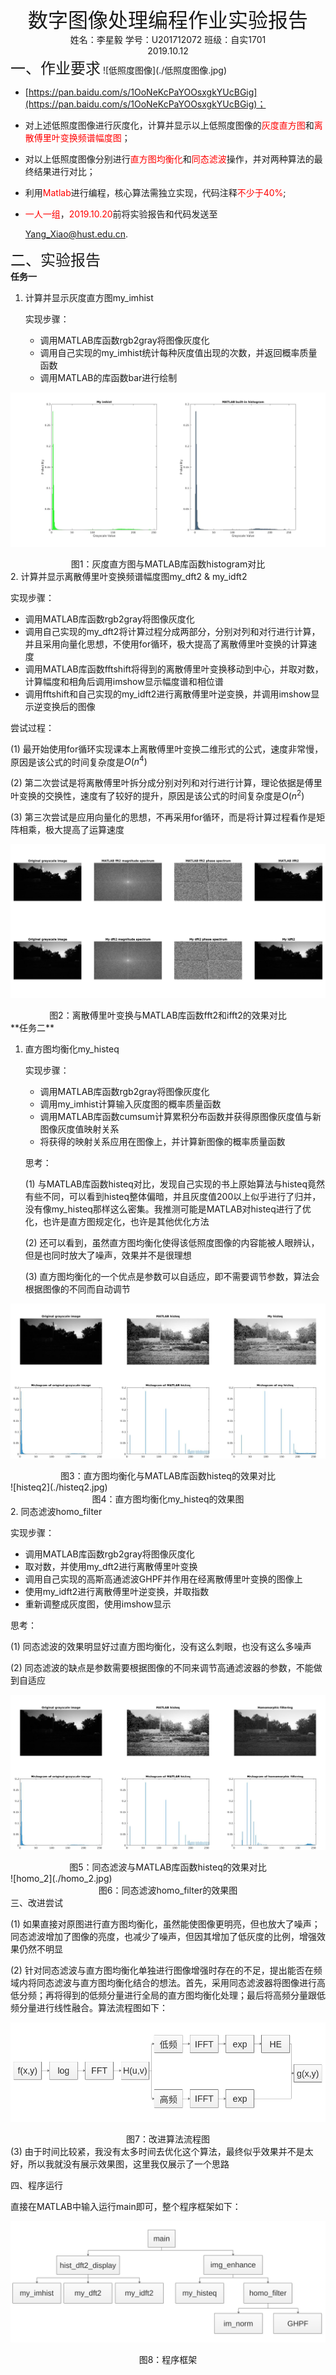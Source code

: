 <center><font size=6>数字图像处理编程作业实验报告</font></center>
<center> 姓名：李星毅 学号：U201712072 班级：自实1701 </center>
<center>2019.10.12</center>
<left><font size=5>一、作业要求</font></left>
![低照度图像](./低照度图像.jpg)

- [https://pan.baidu.com/s/1OoNeKcPaYOOsxgkYUcBGig](https://pan.baidu.com/s/1OoNeKcPaYOOsxgkYUcBGig)；

- 对上述低照度图像进行灰度化，计算并显示以上低照度图像的<font color=red>灰度直方图</font>和<font color=red>离散傅里叶变换频谱幅度图</font>；

- 对以上低照度图像分别进行<font color=red>直方图均衡化</font>和<font color=red>同态滤波</font>操作，并对两种算法的最终结果进行对比；

- 利用<font color=red>Matlab</font>进行编程，核心算法需独立实现，代码注释<font color=red>不少于40%</font>;

- <font color=red>一人一组</font>，<font color=red>2019.10.20</font>前将实验报告和代码发送至

  Yang_Xiao@hust.edu.cn.

<left><font size=5>二、实验报告</font></left> <br>
**任务一**

1. 计算并显示灰度直方图my_imhist​

   实现步骤：

   - 调用MATLAB库函数rgb2gray将图像灰度化
   - 调用自己实现的my_imhist统计每种灰度值出现的次数，并返回概率质量函数
   - 调用MATLAB的库函数bar进行绘制

![hist](./hist.jpg)

<center>图1：灰度直方图与MATLAB库函数histogram对比</center>
2. 计算并显示离散傅里叶变换频谱幅度图my_dft2 & my_idft2

   实现步骤：

   - 调用MATLAB库函数rgb2gray将图像灰度化
   - 调用自己实现的my_dft2将计算过程分成两部分，分别对列和对行进行计算，并且采用向量化思想，不使用for循环，极大提高了离散傅里叶变换的计算速度
   - 调用MATLAB库函数fftshift将得到的离散傅里叶变换移动到中心，并取对数，计算幅度和相角后调用imshow显示幅度谱和相位谱
   - 调用fftshift和自己实现的my_idft2进行离散傅里叶逆变换，并调用imshow显示逆变换后的图像

   尝试过程：

   (1) 最开始使用for循环实现课本上离散傅里叶变换二维形式的公式，速度非常慢，原因是该公式的时间复杂度是$O(n^4)$

   (2) 第二次尝试是将离散傅里叶拆分成分别对列和对行进行计算，理论依据是傅里叶变换的交换性，速度有了较好的提升，原因是该公式的时间复杂度是$O(n^2)$

   (3) 第三次尝试是应用向量化的思想，不再采用for循环，而是将计算过程看作是矩阵相乘，极大提高了运算速度

![dfft2](./dfft2.jpg)

<center>图2：离散傅里叶变换与MATLAB库函数fft2和ifft2的效果对比</center>
**任务二**

1. 直方图均衡化my_histeq

   实现步骤：

   - 调用MATLAB库函数rgb2gray将图像灰度化
   - 调用my_imhist计算输入灰度图的概率质量函数
   - 调用MATLAB库函数cumsum计算累积分布函数并获得原图像灰度值与新图像灰度值映射关系
   - 将获得的映射关系应用在图像上，并计算新图像的概率质量函数

   思考：

   (1) 与MATLAB库函数histeq对比，发现自己实现的书上原始算法与histeq竟然有些不同，可以看到histeq整体偏暗，并且灰度值200以上似乎进行了归并，没有像my_histeq那样这么密集。我推测可能是MATLAB对histeq进行了优化，也许是直方图规定化，也许是其他优化方法

   (2) 还可以看到，虽然直方图均衡化使得该低照度图像的内容能被人眼辨认，但是也同时放大了噪声，效果并不是很理想

   (3) 直方图均衡化的一个优点是参数可以自适应，即不需要调节参数，算法会根据图像的不同而自动调节

![histeq](./histeq.jpg)

<center>图3：直方图均衡化与MATLAB库函数histeq的效果对比</center>
![histeq2](./histeq2.jpg)

<center>图4：直方图均衡化my_histeq的效果图</center>
2. 同态滤波homo_filter

   实现步骤：

   - 调用MATLAB库函数rgb2gray将图像灰度化
   - 取对数，并使用my_dft2进行离散傅里叶变换
   - 调用自己实现的高斯高通滤波GHPF并作用在经离散傅里叶变换的图像上
   - 使用my_idft2进行离散傅里叶逆变换，并取指数
   - 重新调整成灰度图，使用imshow显示

   思考：

   (1) 同态滤波的效果明显好过直方图均衡化，没有这么刺眼，也没有这么多噪声

   (2) 同态滤波的缺点是参数需要根据图像的不同来调节高通滤波器的参数，不能做到自适应

![homo](./homo.jpg)

<center>图5：同态滤波与MATLAB库函数histeq的效果对比</center>
![homo_2](./homo_2.jpg)

<center>图6：同态滤波homo_filter的效果图</center>
三、改进尝试

(1) 如果直接对原图进行直方图均衡化，虽然能使图像更明亮，但也放大了噪声；同态滤波增加了图像的亮度，也减少了噪声，但因其增加了低灰度的比例，增强效果仍然不明显

(2) 针对同态滤波与直方图均衡化单独进行图像增强时存在的不足，提出能否在频域内将同态滤波与直方图均衡化结合的想法。首先，采用同态滤波器将图像进行高低分频；再将得到的低频分量进行全局的直方图均衡化处理；最后将高频分量跟低频分量进行线性融合。算法流程图如下：

![graph](./graph.png)

<center>图7：改进算法流程图</center>
(3) 由于时间比较紧，我没有太多时间去优化这个算法，最终似乎效果并不是太好，所以我就没有展示效果图，这里我仅展示了一个思路

四、程序运行

直接在MATLAB中输入运行main即可，整个程序框架如下：

![workflow](./workflow.png)

<center>图8：程序框架</center>
